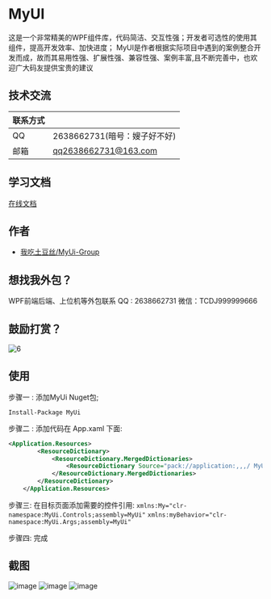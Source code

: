 
# MyUI

这是一个非常精美的WPF组件库，代码简洁、交互性强；开发者可选性的使用其组件，提高开发效率、加快进度；
MyUI是作者根据实际项目中遇到的案例整合开发而成，故而其易用性强、扩展性强、兼容性强、案例丰富,且不断完善中，也欢迎广大码友提供宝贵的建议

## 技术交流

| 联系方式             |                                                                |
| ----------------- | ------------------------------------------------------------------ | 
| QQ |  2638662731(暗号：嫂子好不好)|
| 邮箱 |  qq2638662731@163.com| 
## 学习文档
[在线文档](待完善)  
## 作者
- [我吃土豆丝/MyUi-Group](https://github.com/MyUi-Group) 

## 想找我外包？
WPF前端后端、上位机等外包联系 QQ : 2638662731 微信：TCDJ999999666
## 鼓励打赏？
![6](https://github.com/user-attachments/assets/3001b2d5-8a23-446e-b5b8-475da762ae2e)



## 使用

步骤一 : 添加MyUi Nuget包;

```Install-Package MyUi```

步骤二 : 添加代码在 App.xaml 下面:
```XML
<Application.Resources>
        <ResourceDictionary>
            <ResourceDictionary.MergedDictionaries>
                <ResourceDictionary Source="pack://application:,,,/ MyUi;component/ControlThemes/Theme_Base.xaml" />
            </ResourceDictionary.MergedDictionaries>
        </ResourceDictionary>
    </Application.Resources>
``` 
步骤三: 在目标页面添加需要的控件引用:
`xmlns:My="clr-namespace:MyUi.Controls;assembly=MyUi"`
`xmlns:myBehavior="clr-namespace:MyUi.Args;assembly=MyUi"`

步骤四: 完成 

## 截图

![image](https://github.com/user-attachments/assets/696b7d12-6f27-4707-a815-78a0f583f013)
![image](https://github.com/user-attachments/assets/27f7f421-da64-4f37-8f1c-e2cc7138afa7)
![image](https://github.com/user-attachments/assets/fdd981ee-1f9f-4752-8c83-d1cad2a65da1)


